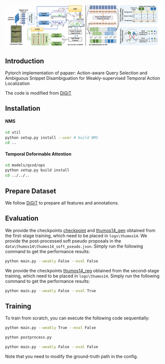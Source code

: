 ![QSSD](./assets/model.png)

## Introduction
Pytorch implementation of papaer:
Action-aware Query Selection and Ambiguous Snippet Disambiguation for Weakly-supervised Temporal Action Localization

The code is modified from [DiGiT](https://github.com/Dotori-HJ/DiGIT)

## Installation
#### NMS
```bash
cd util
python setup.py install --user # build NMS
cd ..
```

#### Temporal Deformable Attention
```bash
cd models/qssd/ops
python setup.py build install
cd ../../..
```

## Prepare Dataset
We follow [DiGiT](https://github.com/Dotori-HJ/DiGIT) to prepare all features and annotations.


## Evaluation
We provide the checkpoints [checkpoint](https://drive.google.com/file/d/1-Kmcl56_OHcn6eMZjwuXVQszT8Rz4WGs/view?usp=drive_link) and [thumos14_gen](https://drive.google.com/file/d/19-OaAwZ6VgoUElaE5qm8DqJvllvRP8LX/view?usp=drive_link) obtained from the first-stage training, which need to be placed in ```logs\thumos14```.
We provide the post-processed soft pseudo proposals in the ```data\thumos14\thumos14_soft_pseudo.json```. Simply run the following command to get the performance results:
```bash
python main.py --weakly False --eval False
```

We provide the checkpoints [thumos14_reg](https://drive.google.com/file/d/1oirYSgsQWnvdTWF4ub4pkTb6RGQsj30K/view?usp=drive_link) obtained from the second-stage training, which need to be placed in ```logs\thumos14```. Simply run the following command to get the performance results:
```bash
python main.py --weakly False --eval True
```


## Training
To train from scratch, you can execute the following code sequentially:
```bash
python main.py --weakly True --eval False
```
```bash
python postprocess.py
```
```bash
python main.py --weakly False --eval False
```
Note that you need to modify the ground-truth path in the config.
